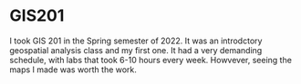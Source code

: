 # GIS201

I took GIS 201 in the Spring semester of 2022. It was an introdctory geospatial analysis class and my first one. It had a very demanding schedule, with labs that took 6-10 hours every week. Howvever, seeing the maps I made was worth the work. 
